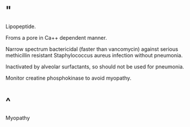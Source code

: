 # "

Lipopeptide.

Froms a pore in Ca++ dependent manner.

Narrow spectrum bactericidal (faster than vancomycin) against serious methicillin resistant Staphylococcus aureus infection without pneumonia.

Inactivated by alveolar surfactants, so should not be used for pneumonia.

Monitor creatine phosphokinase to avoid myopathy.

# ^

Myopathy
